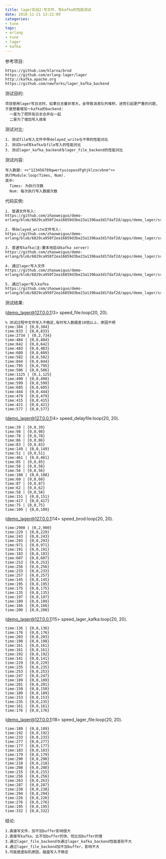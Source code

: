 ```yaml
---
title: lager实战2:写文件、写kafka的性能测试
date: 2018-11-21 13:22:09
categories:
- tune
tags:
- erlang
- tune
- lager
- kafka
---
```

参考项目:

    https://github.com/klarna/brod
    https://github.com/erlang-lager/lager
    http://kafka.apache.org
    https://github.com/newforks/lager_kafka_backend


测试目的:

    项目使用lager写日志时，如果日志量非常大，会导致消息队列堆积，进而引起更严重的问题,
    于是想着增加一kafka的backend:
      一是为了把所有日志合并在一起
      二是为了增加写入效率

测试对比:

    1. 测试file写入文件中带delayed_write与不带的性能对比
    2. 测试brod写kafka与file写入的性能对比
    3. 测试lager_kafka_backend与lager_file_backend的性能对比

测试内容:

    写入数据: <<"123456789qwertyuiopasdfghjklzxcvbnm">>
    执行Module:loop(Times, Num).
    其中:
      Times: 为执行次数
      Num: 每次执行写入数据次数

代码实例:

    1. 普通文件写入: 
    https://github.com/zhaoweiguo/demo-erlang/blob/6829ca950f2ea16859d3be23a1396aa3d1fdaf2d/apps/demo_lager/src/speed_file.erl

    2. 带delayed_write文件写入:
    https://github.com/zhaoweiguo/demo-erlang/blob/6829ca950f2ea16859d3be23a1396aa3d1fdaf2d/apps/demo_lager/src/speed_delayfile.erl

    3. 普通写kafka(注:要本地启动kafka server)
    https://github.com/zhaoweiguo/demo-erlang/blob/6829ca950f2ea16859d3be23a1396aa3d1fdaf2d/apps/demo_lager/src/speed_brod.erl

    4. 通过lager写入文件
    https://github.com/zhaoweiguo/demo-erlang/blob/6829ca950f2ea16859d3be23a1396aa3d1fdaf2d/apps/demo_lager/src/speed_lager_file.erl

    5. 通过lager写入kafka
    https://github.com/zhaoweiguo/demo-erlang/blob/6829ca950f2ea16859d3be23a1396aa3d1fdaf2d/apps/demo_lager/src/speed_lager_kafka.erl

测试结果:

(demo_lager@127.0.0.1)3> speed_file:loop(20, 20).

    % 测试过程中文件写入不稳定,有时写入数据差10倍以上，原因不明
    time:384 | {0,0,384}
    time:833 | {0,0,833}
    time:2734 | {0,2,734}
    time:484 | {0,0,484}
    time:642 | {0,0,642}
    time:483 | {0,0,483}
    time:609 | {0,0,609}
    time:582 | {0,0,582}
    time:844 | {0,0,844}
    time:795 | {0,0,795}
    time:506 | {0,0,506}
    time:1125 | {0,1,125}
    time:490 | {0,0,490}
    time:599 | {0,0,599}
    time:605 | {0,0,605}
    time:444 | {0,0,444}
    time:479 | {0,0,479}
    time:415 | {0,0,415}
    time:421 | {0,0,421}
    time:577 | {0,0,577}


(demo_lager@127.0.0.1)4> speed_delayfile:loop(20, 20).

    time:39 | {0,0,39}
    time:98 | {0,0,98}
    time:78 | {0,0,78}
    time:86 | {0,0,86}
    time:83 | {0,0,83}
    time:149 | {0,0,149}
    time:51 | {0,0,51}
    time:461 | {0,0,461}
    time:85 | {0,0,85}
    time:58 | {0,0,58}
    time:56 | {0,0,56}
    time:108 | {0,0,108}
    time:60 | {0,0,60}
    time:87 | {0,0,87}
    time:62 | {0,0,62}
    time:58 | {0,0,58}
    time:151 | {0,0,151}
    time:417 | {0,0,417}
    time:75 | {0,0,75}
    time:109 | {0,0,109}


(demo_lager@127.0.0.1)14> speed_brod:loop(20, 20).

    time:2900 | {0,2,900}
    time:229 | {0,0,229}
    time:243 | {0,0,243}
    time:293 | {0,0,293}
    time:971 | {0,0,971}
    time:191 | {0,0,191}
    time:183 | {0,0,183}
    time:607 | {0,0,607}
    time:253 | {0,0,253}
    time:256 | {0,0,256}
    time:233 | {0,0,233}
    time:257 | {0,0,257}
    time:145 | {0,0,145}
    time:195 | {0,0,195}
    time:175 | {0,0,175}
    time:135 | {0,0,135}
    time:197 | {0,0,197}
    time:189 | {0,0,189}
    time:166 | {0,0,166}
    time:200 | {0,0,200}


(demo_lager@127.0.0.1)15> speed_lager_kafka:loop(20, 20).

    time:136 | {0,0,136}
    time:176 | {0,0,176}
    time:203 | {0,0,203}
    time:198 | {0,0,198}
    time:161 | {0,0,161}
    time:161 | {0,0,161}
    time:192 | {0,0,192}
    time:141 | {0,0,141}
    time:229 | {0,0,229}
    time:235 | {0,0,235}
    time:253 | {0,0,253}
    time:247 | {0,0,247}
    time:189 | {0,0,189}
    time:201 | {0,0,201}
    time:150 | {0,0,150}
    time:189 | {0,0,189}
    time:153 | {0,0,153}
    time:235 | {0,0,235}
    time:161 | {0,0,161}
    time:176 | {0,0,176}


(demo_lager@127.0.0.1)18> speed_lager_file:loop(20, 20).

    time:189 | {0,0,189}
    time:192 | {0,0,192}
    time:233 | {0,0,233}
    time:277 | {0,0,277}
    time:177 | {0,0,177}
    time:183 | {0,0,183}
    time:179 | {0,0,179}
    time:290 | {0,0,290}
    time:218 | {0,0,218}
    time:208 | {0,0,208}
    time:215 | {0,0,215}
    time:256 | {0,0,256}
    time:263 | {0,0,263}
    time:287 | {0,0,287}
    time:238 | {0,0,238}
    time:294 | {0,0,294}
    time:226 | {0,0,226}
    time:276 | {0,0,276}
    time:195 | {0,0,195}
    time:332 | {0,0,332}


结论:

    1.直接写文件，加不加buffer影响很大
    2.直接写kafka，比不加buffer的快，但比加buffer的慢
    3.通过lager_file_backend与通过lager_kafka_backend性能差别不大
    4.通过lager_file_backend加不加buffer，影响不大
    5.可能是虚拟机原因，磁盘写入不稳定






